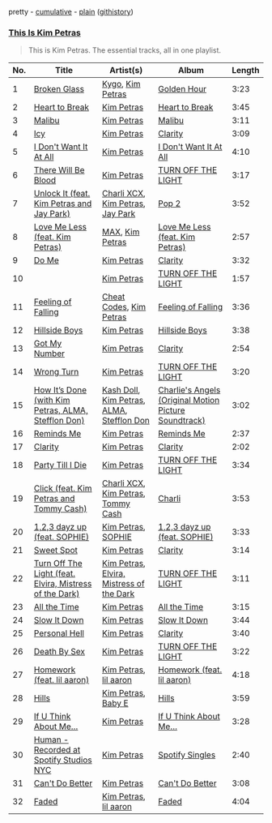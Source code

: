pretty - [cumulative](https://github.com/catzs/spotify-playlist-archive/blob/master/playlists/cumulative/This%20Is%20Kim%20Petras.md) - [plain](https://github.com/catzs/spotify-playlist-archive/blob/master/playlists/plain/37i9dQZF1DZ06evO2je3ig) ([githistory](https://github.githistory.xyz/catzs/spotify-playlist-archive/blob/master/playlists/plain/37i9dQZF1DZ06evO2je3ig))

### [This Is Kim Petras](https://open.spotify.com/playlist/37i9dQZF1DZ06evO2je3ig)

> This is Kim Petras. The essential tracks, all in one playlist.

| No. | Title | Artist(s) | Album | Length |
|---|---|---|---|---|
| 1 | [Broken Glass](https://open.spotify.com/track/78ldtCaBRJVp2i91B715L0) | [Kygo](https://open.spotify.com/artist/23fqKkggKUBHNkbKtXEls4), [Kim Petras](https://open.spotify.com/artist/3Xt3RrJMFv5SZkCfUE8C1J) | [Golden Hour](https://open.spotify.com/album/7tcs1X9pzFvcLOPuhCstQJ) | 3:23 |
| 2 | [Heart to Break](https://open.spotify.com/track/2Cu5ExXidcoE4vF5hIYict) | [Kim Petras](https://open.spotify.com/artist/3Xt3RrJMFv5SZkCfUE8C1J) | [Heart to Break](https://open.spotify.com/album/4HbNtklEO6XJv638wZ1MZg) | 3:45 |
| 3 | [Malibu](https://open.spotify.com/track/31k41EAntOsjbRBcAASfiL) | [Kim Petras](https://open.spotify.com/artist/3Xt3RrJMFv5SZkCfUE8C1J) | [Malibu](https://open.spotify.com/album/7AiqBnEFt4gCA9XpKUoZRl) | 3:11 |
| 4 | [Icy](https://open.spotify.com/track/5uVRkwOe3DGXxeLhEXhonQ) | [Kim Petras](https://open.spotify.com/artist/3Xt3RrJMFv5SZkCfUE8C1J) | [Clarity](https://open.spotify.com/album/3IcJmQcFPkitObupYRNgd7) | 3:09 |
| 5 | [I Don't Want It At All](https://open.spotify.com/track/4qexD6ObR5nzpFJNpvQxIr) | [Kim Petras](https://open.spotify.com/artist/3Xt3RrJMFv5SZkCfUE8C1J) | [I Don't Want It At All](https://open.spotify.com/album/6rx35EFa5H8vMAlva3T95C) | 4:10 |
| 6 | [There Will Be Blood](https://open.spotify.com/track/3MTk8zTFCHgMei64ycr6GH) | [Kim Petras](https://open.spotify.com/artist/3Xt3RrJMFv5SZkCfUE8C1J) | [TURN OFF THE LIGHT](https://open.spotify.com/album/1DHYrQEevTTen4mqPgaxfH) | 3:17 |
| 7 | [Unlock It (feat. Kim Petras and Jay Park)](https://open.spotify.com/track/3qGHAKgjQruzj6doKkyEb5) | [Charli XCX](https://open.spotify.com/artist/25uiPmTg16RbhZWAqwLBy5), [Kim Petras](https://open.spotify.com/artist/3Xt3RrJMFv5SZkCfUE8C1J), [Jay Park](https://open.spotify.com/artist/4XDi67ZENZcbfKnvMnTYsI) | [Pop 2](https://open.spotify.com/album/2HIwUmdxEl7SeWa1ndH5wC) | 3:52 |
| 8 | [Love Me Less (feat. Kim Petras)](https://open.spotify.com/track/3BaqaNqlr2BAOgtmamDqSV) | [MAX](https://open.spotify.com/artist/1bqxdqvUtPWZri43cKHac8), [Kim Petras](https://open.spotify.com/artist/3Xt3RrJMFv5SZkCfUE8C1J) | [Love Me Less (feat. Kim Petras)](https://open.spotify.com/album/0aDnoZ9dCVajKrmSvvWwEj) | 2:57 |
| 9 | [Do Me](https://open.spotify.com/track/7xPzc46jIlrvO5gzazcWMy) | [Kim Petras](https://open.spotify.com/artist/3Xt3RrJMFv5SZkCfUE8C1J) | [Clarity](https://open.spotify.com/album/3IcJmQcFPkitObupYRNgd7) | 3:32 |
| 10 | [<demons>](https://open.spotify.com/track/320sPGlpLbQP6iBO8B9dJJ) | [Kim Petras](https://open.spotify.com/artist/3Xt3RrJMFv5SZkCfUE8C1J) | [TURN OFF THE LIGHT](https://open.spotify.com/album/1DHYrQEevTTen4mqPgaxfH) | 1:57 |
| 11 | [Feeling of Falling](https://open.spotify.com/track/6lZe9DbvrcHZ3Ot2O9BPRc) | [Cheat Codes](https://open.spotify.com/artist/7DMveApC7UnC2NPfPvlHSU), [Kim Petras](https://open.spotify.com/artist/3Xt3RrJMFv5SZkCfUE8C1J) | [Feeling of Falling](https://open.spotify.com/album/2ikL8krVI0IBH5nNbyqCeO) | 3:36 |
| 12 | [Hillside Boys](https://open.spotify.com/track/2E3QWynzpQgo1PHsVIq7ao) | [Kim Petras](https://open.spotify.com/artist/3Xt3RrJMFv5SZkCfUE8C1J) | [Hillside Boys](https://open.spotify.com/album/4caElIJ5zBdpS4JU1KMvah) | 3:38 |
| 13 | [Got My Number](https://open.spotify.com/track/10pb48uTPwADEC9yb7j2ty) | [Kim Petras](https://open.spotify.com/artist/3Xt3RrJMFv5SZkCfUE8C1J) | [Clarity](https://open.spotify.com/album/3IcJmQcFPkitObupYRNgd7) | 2:54 |
| 14 | [Wrong Turn](https://open.spotify.com/track/1bavScFRvMyEXabQm3KLrA) | [Kim Petras](https://open.spotify.com/artist/3Xt3RrJMFv5SZkCfUE8C1J) | [TURN OFF THE LIGHT](https://open.spotify.com/album/1DHYrQEevTTen4mqPgaxfH) | 3:20 |
| 15 | [How It’s Done (with Kim Petras, ALMA, Stefflon Don)](https://open.spotify.com/track/2KV6j7i6JUPQY3PS6aNvMg) | [Kash Doll](https://open.spotify.com/artist/3u579Gdap91lMptBSdXTpf), [Kim Petras](https://open.spotify.com/artist/3Xt3RrJMFv5SZkCfUE8C1J), [ALMA](https://open.spotify.com/artist/6c0mTNAxJxlp9HpKTUZwA8), [Stefflon Don](https://open.spotify.com/artist/2ExGrw6XpbtUAJHTLtUXUD) | [Charlie's Angels (Original Motion Picture Soundtrack)](https://open.spotify.com/album/4NBuascXb3uK0mFUYuJ63f) | 3:02 |
| 16 | [Reminds Me](https://open.spotify.com/track/4KNlASXNNrYYmNZj4KG8qX) | [Kim Petras](https://open.spotify.com/artist/3Xt3RrJMFv5SZkCfUE8C1J) | [Reminds Me](https://open.spotify.com/album/39YqiiIeV7BjNSZEggvI0F) | 2:37 |
| 17 | [Clarity](https://open.spotify.com/track/0INq5ycgfq8gxYoNZGRiCc) | [Kim Petras](https://open.spotify.com/artist/3Xt3RrJMFv5SZkCfUE8C1J) | [Clarity](https://open.spotify.com/album/3IcJmQcFPkitObupYRNgd7) | 2:02 |
| 18 | [Party Till I Die](https://open.spotify.com/track/6IK4NwYUNSFkNhnXc4nTGn) | [Kim Petras](https://open.spotify.com/artist/3Xt3RrJMFv5SZkCfUE8C1J) | [TURN OFF THE LIGHT](https://open.spotify.com/album/6FCXMsAUgSqRwT0FQ846Gc) | 3:34 |
| 19 | [Click (feat. Kim Petras and Tommy Cash)](https://open.spotify.com/track/3B0K8G7WESjdKxQvVMByR9) | [Charli XCX](https://open.spotify.com/artist/25uiPmTg16RbhZWAqwLBy5), [Kim Petras](https://open.spotify.com/artist/3Xt3RrJMFv5SZkCfUE8C1J), [Tommy Cash](https://open.spotify.com/artist/44XzG6GoJZNtkIGW19hsUK) | [Charli](https://open.spotify.com/album/386IqvSuljaZsMjwDGGdLj) | 3:53 |
| 20 | [1,2,3 dayz up (feat. SOPHIE)](https://open.spotify.com/track/0KK1FJFCBjdgPE00CJuvEG) | [Kim Petras](https://open.spotify.com/artist/3Xt3RrJMFv5SZkCfUE8C1J), [SOPHIE](https://open.spotify.com/artist/5a2w2tgpLwv26BYJf2qYwu) | [1,2,3 dayz up (feat. SOPHIE)](https://open.spotify.com/album/1Wkrq1Xh8etK6iqjnhTfPD) | 3:33 |
| 21 | [Sweet Spot](https://open.spotify.com/track/3TrlBZsnYnWRQFRJPYaz5u) | [Kim Petras](https://open.spotify.com/artist/3Xt3RrJMFv5SZkCfUE8C1J) | [Clarity](https://open.spotify.com/album/3IcJmQcFPkitObupYRNgd7) | 3:14 |
| 22 | [Turn Off The Light (feat. Elvira, Mistress of the Dark)](https://open.spotify.com/track/3j0p0gx7jIxvck1gMmFmlo) | [Kim Petras](https://open.spotify.com/artist/3Xt3RrJMFv5SZkCfUE8C1J), [Elvira, Mistress of the Dark](https://open.spotify.com/artist/1o3HeGLuwRCGoXt3LBr5fe) | [TURN OFF THE LIGHT](https://open.spotify.com/album/1DHYrQEevTTen4mqPgaxfH) | 3:11 |
| 23 | [All the Time](https://open.spotify.com/track/5SrxVnCEghPsAplJEPCHL2) | [Kim Petras](https://open.spotify.com/artist/3Xt3RrJMFv5SZkCfUE8C1J) | [All the Time](https://open.spotify.com/album/7racPbnHF2sKtFJfPCHmPI) | 3:15 |
| 24 | [Slow It Down](https://open.spotify.com/track/2y6BWdMGo2KPJIwed5FwB9) | [Kim Petras](https://open.spotify.com/artist/3Xt3RrJMFv5SZkCfUE8C1J) | [Slow It Down](https://open.spotify.com/album/2lkUDPCtvMLC8EiGos29M4) | 3:44 |
| 25 | [Personal Hell](https://open.spotify.com/track/3uKxZJwm352HfpWUvkOZU0) | [Kim Petras](https://open.spotify.com/artist/3Xt3RrJMFv5SZkCfUE8C1J) | [Clarity](https://open.spotify.com/album/3IcJmQcFPkitObupYRNgd7) | 3:40 |
| 26 | [Death By Sex](https://open.spotify.com/track/4fcnZDsvAJHAdKFjrptU1f) | [Kim Petras](https://open.spotify.com/artist/3Xt3RrJMFv5SZkCfUE8C1J) | [TURN OFF THE LIGHT](https://open.spotify.com/album/1DHYrQEevTTen4mqPgaxfH) | 3:22 |
| 27 | [Homework (feat. lil aaron)](https://open.spotify.com/track/2oNSsm0Or4lTRWG0BGwmTQ) | [Kim Petras](https://open.spotify.com/artist/3Xt3RrJMFv5SZkCfUE8C1J), [lil aaron](https://open.spotify.com/artist/3FCYSWNVmpjTCiwzJwbMAC) | [Homework (feat. lil aaron)](https://open.spotify.com/album/1yCNswRJC33mK84jmLICjf) | 4:18 |
| 28 | [Hills](https://open.spotify.com/track/3qU4w55KUa3jKFxT3xXqLu) | [Kim Petras](https://open.spotify.com/artist/3Xt3RrJMFv5SZkCfUE8C1J), [Baby E](https://open.spotify.com/artist/3AhRH2q3GOnk8r1ZPHBnRM) | [Hills](https://open.spotify.com/album/3BZYTX0z4ifXHXRDvQgoLJ) | 3:59 |
| 29 | [If U Think About Me…](https://open.spotify.com/track/0IiU0lO7o23MeSRGqTgfDD) | [Kim Petras](https://open.spotify.com/artist/3Xt3RrJMFv5SZkCfUE8C1J) | [If U Think About Me…](https://open.spotify.com/album/4x9YWQi1spxEIB7EQCEMsT) | 3:28 |
| 30 | [Human - Recorded at Spotify Studios NYC](https://open.spotify.com/track/7vG0AFDMYvlZCDNEmuRkEf) | [Kim Petras](https://open.spotify.com/artist/3Xt3RrJMFv5SZkCfUE8C1J) | [Spotify Singles](https://open.spotify.com/album/14vae1IgYxB3hpcDuDRgoV) | 2:40 |
| 31 | [Can't Do Better](https://open.spotify.com/track/53lveCNzCpilUp0GxU3cZ1) | [Kim Petras](https://open.spotify.com/artist/3Xt3RrJMFv5SZkCfUE8C1J) | [Can't Do Better](https://open.spotify.com/album/0HMtfPqZuR2dC3AQc5ukCq) | 3:08 |
| 32 | [Faded](https://open.spotify.com/track/0hgqlxd4doZSUqdja9RMgg) | [Kim Petras](https://open.spotify.com/artist/3Xt3RrJMFv5SZkCfUE8C1J), [lil aaron](https://open.spotify.com/artist/3FCYSWNVmpjTCiwzJwbMAC) | [Faded](https://open.spotify.com/album/6hvUbqSdNY1SzSr7yoFydG) | 4:04 |